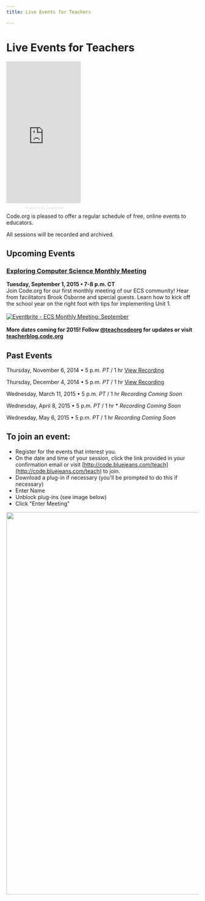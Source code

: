 ```yaml
---
title: Live Events for Teachers

---
```


# Live Events for Teachers

<div style="width:195px; text-align:center;" ><iframe  src="https://www.eventbrite.com/calendar-widget?eid=17789153838" frameborder="0" height="371" width="195" marginheight="0" marginwidth="0" scrolling="no" allowtransparency="true"></iframe><div style="font-family:Helvetica, Arial; font-size:10px; padding:5px 0 5px; margin:2px; width:195px; text-align:center;" ><a class="powered-by-eb" style="color: #dddddd; text-decoration: none;" target="_blank" href="http://www.eventbrite.com/r/ecal">Powered by Eventbrite</a></div></div>
Code.org is pleased to offer a regular schedule of free, online events to educators. 

All sessions will be recorded and archived.



## Upcoming Events

### [Exploring Computer Science Monthly Meeting](https://www.eventbrite.com/e/ecs-monthly-meeting-september-tickets-17789364468)<br>
**Tuesday, September 1, 2015 • 7-8 p.m. CT**<br>
Join Code.org for our first monthly meeting of our ECS community! Hear from facilitators Brook Osborne and special guests. Learn how to kick off the school year on the right foot with tips for implementing Unit 1.
<br><br>
<a href="https://www.eventbrite.com/e/ecs-monthly-meeting-september-tickets-17789364468" target="_blank"><img src="https://www.eventbrite.com/custombutton?eid=17789364468" alt="Eventbrite - ECS Monthly Meeting: September" /></a>
<br><br>
**More dates coming for 2015! 
Follow [@teachcodeorg](http://twitter.com/teachcodeorg) for updates or visit [teacherblog.code.org](http://teacherblog.code.org)**

## Past Events
Thursday, November 6, 2014 • 5 p.m. *PT* / 1 hr [View Recording](http://youtu.be/Jb2xhFeNvG4)

Thursday, December 4, 2014 • 5 p.m. *PT* / 1 hr [View Recording](https://www.youtube.com/watch?v=Lmr5Sfhk8rM&feature=youtu.be)

Wednesday, March 11, 2015 • 5 p.m. *PT* / 1 hr *Recording Coming Soon*

Wednesday, April 8, 2015 • 5 p.m. *PT* / 1 hr * *Recording Coming Soon*

Wednesday, May 6, 2015 • 5 p.m. *PT* / 1 hr *Recording Coming Soon*

##  To join an event:

- Register for the events that interest you.
- On the date and time of your session, click the link provided in your confirmation email or visit [http://code.bluejeans.com/teach](http://code.bluejeans.com/teach) to join.  
-  Download a plug-in if necessary (you'll be prompted to do this if necessary)
- Enter Name
- Unblock plug-ins (see image below)
- Click "Enter Meeting"

<img src="/images/joinbluejeans.png" width=1000px />